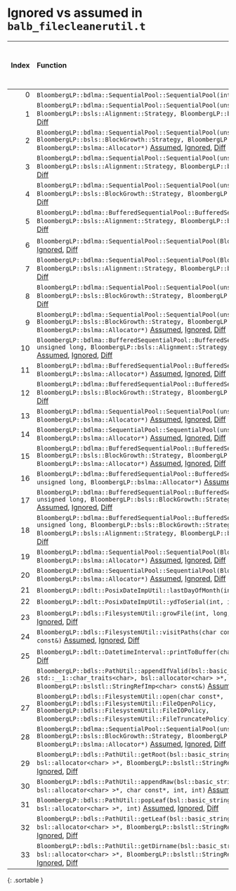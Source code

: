# Ignored vs assumed in `balb_filecleanerutil.t`

<script src="../sorttable.js"></script>
|   Index | Function                                                                                                                                                                                                                                                                                               |   Difference in number of lines |   Function size difference in bytes |   Number of lines in assumed build | Number of bytes in assumed build   |   Number of lines in ignored build | Number of bytes in ignored build   |
|--------:|:-------------------------------------------------------------------------------------------------------------------------------------------------------------------------------------------------------------------------------------------------------------------------------------------------------|--------------------------------:|------------------------------------:|-----------------------------------:|:-----------------------------------|-----------------------------------:|:-----------------------------------|
|       0 | `BloombergLP::bdlma::SequentialPool::SequentialPool(int)` [Assumed](0.assume.s.txt), [Ignored](0.none.s.txt), [Diff](0.diff.html)                                                                                                                                                                      |                               4 |                                  16 |                                208 | 4,242,992                          |                                192 | 4,242,912                          |
|       1 | `BloombergLP::bdlma::SequentialPool::SequentialPool(unsigned long, BloombergLP::bsls::Alignment::Strategy, BloombergLP::bslma::Allocator*)` [Assumed](1.assume.s.txt), [Ignored](1.none.s.txt), [Diff](1.diff.html)                                                                                    |                               4 |                                  16 |                                240 | 4,244,000                          |                                224 | 4,243,904                          |
|       2 | `BloombergLP::bdlma::SequentialPool::SequentialPool(unsigned long, BloombergLP::bsls::BlockGrowth::Strategy, BloombergLP::bsls::Alignment::Strategy, BloombergLP::bslma::Allocator*)` [Assumed](2.assume.s.txt), [Ignored](2.none.s.txt), [Diff](2.diff.html)                                          |                               4 |                                  16 |                                240 | 4,244,240                          |                                224 | 4,244,128                          |
|       3 | `BloombergLP::bdlma::SequentialPool::SequentialPool(unsigned long, unsigned long, BloombergLP::bsls::Alignment::Strategy, BloombergLP::bslma::Allocator*)` [Assumed](3.assume.s.txt), [Ignored](3.none.s.txt), [Diff](3.diff.html)                                                                     |                               4 |                                  16 |                                288 | 4,245,008                          |                                272 | 4,244,864                          |
|       4 | `BloombergLP::bdlma::SequentialPool::SequentialPool(unsigned long, unsigned long, BloombergLP::bsls::BlockGrowth::Strategy, BloombergLP::bslma::Allocator*)` [Assumed](4.assume.s.txt), [Ignored](4.none.s.txt), [Diff](4.diff.html)                                                                   |                               4 |                                  16 |                                272 | 4,244,736                          |                                256 | 4,244,608                          |
|       5 | `BloombergLP::bdlma::BufferedSequentialPool::BufferedSequentialPool(char*, unsigned long, BloombergLP::bsls::Alignment::Strategy, BloombergLP::bslma::Allocator*)` [Assumed](5.assume.s.txt), [Ignored](5.none.s.txt), [Diff](5.diff.html)                                                             |                               3 |                                  16 |                                112 | 4,241,344                          |                                 96 | 4,241,328                          |
|       6 | `BloombergLP::bdlma::SequentialPool::SequentialPool(BloombergLP::bslma::Allocator*)` [Assumed](6.assume.s.txt), [Ignored](6.none.s.txt), [Diff](6.diff.html)                                                                                                                                           |                               3 |                                  16 |                                128 | 4,242,432                          |                                112 | 4,242,384                          |
|       7 | `BloombergLP::bdlma::SequentialPool::SequentialPool(BloombergLP::bsls::BlockGrowth::Strategy, BloombergLP::bsls::Alignment::Strategy, BloombergLP::bslma::Allocator*)` [Assumed](7.assume.s.txt), [Ignored](7.none.s.txt), [Diff](7.diff.html)                                                         |                               3 |                                  16 |                                160 | 4,242,832                          |                                144 | 4,242,768                          |
|       8 | `BloombergLP::bdlma::SequentialPool::SequentialPool(unsigned long, BloombergLP::bsls::BlockGrowth::Strategy, BloombergLP::bslma::Allocator*)` [Assumed](8.assume.s.txt), [Ignored](8.none.s.txt), [Diff](8.diff.html)                                                                                  |                               3 |                                   0 |                                208 | 4,243,792                          |                                208 | 4,243,696                          |
|       9 | `BloombergLP::bdlma::SequentialPool::SequentialPool(unsigned long, unsigned long, BloombergLP::bsls::BlockGrowth::Strategy, BloombergLP::bsls::Alignment::Strategy, BloombergLP::bslma::Allocator*)` [Assumed](9.assume.s.txt), [Ignored](9.none.s.txt), [Diff](9.diff.html)                           |                               3 |                                   0 |                                288 | 4,245,296                          |                                288 | 4,245,136                          |
|      10 | `BloombergLP::bdlma::BufferedSequentialPool::BufferedSequentialPool(char*, unsigned long, unsigned long, BloombergLP::bsls::Alignment::Strategy, BloombergLP::bslma::Allocator*)` [Assumed](10.assume.s.txt), [Ignored](10.none.s.txt), [Diff](10.diff.html)                                           |                               2 |                                  16 |                                112 | 4,241,728                          |                                 96 | 4,241,696                          |
|      11 | `BloombergLP::bdlma::BufferedSequentialPool::BufferedSequentialPool(char*, unsigned long, BloombergLP::bslma::Allocator*)` [Assumed](11.assume.s.txt), [Ignored](11.none.s.txt), [Diff](11.diff.html)                                                                                                  |                               2 |                                   0 |                                 80 | 4,241,184                          |                                 80 | 4,241,168                          |
|      12 | `BloombergLP::bdlma::BufferedSequentialPool::BufferedSequentialPool(char*, unsigned long, BloombergLP::bsls::BlockGrowth::Strategy, BloombergLP::bslma::Allocator*)` [Assumed](12.assume.s.txt), [Ignored](12.none.s.txt), [Diff](12.diff.html)                                                        |                               2 |                                   0 |                                 80 | 4,241,264                          |                                 80 | 4,241,248                          |
|      13 | `BloombergLP::bdlma::SequentialPool::SequentialPool(unsigned long, BloombergLP::bslma::Allocator*)` [Assumed](13.assume.s.txt), [Ignored](13.none.s.txt), [Diff](13.diff.html)                                                                                                                         |                               2 |                                   0 |                                208 | 4,243,584                          |                                208 | 4,243,488                          |
|      14 | `BloombergLP::bdlma::SequentialPool::SequentialPool(unsigned long, unsigned long, BloombergLP::bslma::Allocator*)` [Assumed](14.assume.s.txt), [Ignored](14.none.s.txt), [Diff](14.diff.html)                                                                                                          |                               2 |                                   0 |                                256 | 4,244,480                          |                                256 | 4,244,352                          |
|      15 | `BloombergLP::bdlma::BufferedSequentialPool::BufferedSequentialPool(char*, unsigned long, BloombergLP::bsls::BlockGrowth::Strategy, BloombergLP::bsls::Alignment::Strategy, BloombergLP::bslma::Allocator*)` [Assumed](15.assume.s.txt), [Ignored](15.none.s.txt), [Diff](15.diff.html)                |                               1 |                                   0 |                                112 | 4,241,456                          |                                112 | 4,241,424                          |
|      16 | `BloombergLP::bdlma::BufferedSequentialPool::BufferedSequentialPool(char*, unsigned long, unsigned long, BloombergLP::bslma::Allocator*)` [Assumed](16.assume.s.txt), [Ignored](16.none.s.txt), [Diff](16.diff.html)                                                                                   |                               1 |                                   0 |                                 80 | 4,241,568                          |                                 80 | 4,241,536                          |
|      17 | `BloombergLP::bdlma::BufferedSequentialPool::BufferedSequentialPool(char*, unsigned long, unsigned long, BloombergLP::bsls::BlockGrowth::Strategy, BloombergLP::bslma::Allocator*)` [Assumed](17.assume.s.txt), [Ignored](17.none.s.txt), [Diff](17.diff.html)                                         |                               1 |                                   0 |                                 80 | 4,241,648                          |                                 80 | 4,241,616                          |
|      18 | `BloombergLP::bdlma::BufferedSequentialPool::BufferedSequentialPool(char*, unsigned long, unsigned long, BloombergLP::bsls::BlockGrowth::Strategy, BloombergLP::bsls::Alignment::Strategy, BloombergLP::bslma::Allocator*)` [Assumed](18.assume.s.txt), [Ignored](18.none.s.txt), [Diff](18.diff.html) |                               1 |                                   0 |                                112 | 4,241,840                          |                                112 | 4,241,792                          |
|      19 | `BloombergLP::bdlma::SequentialPool::SequentialPool(BloombergLP::bsls::Alignment::Strategy, BloombergLP::bslma::Allocator*)` [Assumed](19.assume.s.txt), [Ignored](19.none.s.txt), [Diff](19.diff.html)                                                                                                |                               1 |                                   0 |                                144 | 4,242,688                          |                                144 | 4,242,624                          |
|      20 | `BloombergLP::bdlma::SequentialPool::SequentialPool(BloombergLP::bsls::BlockGrowth::Strategy, BloombergLP::bslma::Allocator*)` [Assumed](20.assume.s.txt), [Ignored](20.none.s.txt), [Diff](20.diff.html)                                                                                              |                               1 |                                   0 |                                128 | 4,242,560                          |                                128 | 4,242,496                          |
|      21 | `BloombergLP::bdlt::PosixDateImpUtil::lastDayOfMonth(int, int)` [Assumed](21.assume.s.txt), [Ignored](21.none.s.txt), [Diff](21.diff.html)                                                                                                                                                             |                               1 |                                   0 |                                 96 | 4,273,632                          |                                 96 | 4,274,128                          |
|      22 | `BloombergLP::bdlt::PosixDateImpUtil::ydToSerial(int, int)` [Assumed](22.assume.s.txt), [Ignored](22.none.s.txt), [Diff](22.diff.html)                                                                                                                                                                 |                               1 |                                   0 |                                112 | 4,274,320                          |                                112 | 4,274,848                          |
|      23 | `BloombergLP::bdls::FilesystemUtil::growFile(int, long, bool, unsigned long)` [Assumed](23.assume.s.txt), [Ignored](23.none.s.txt), [Diff](23.diff.html)                                                                                                                                               |                              -1 |                                 -16 |                                304 | 4,255,440                          |                                320 | 4,255,296                          |
|      24 | `BloombergLP::bdls::FilesystemUtil::visitPaths(char const*, bsl::function<void (char const*)> const&)` [Assumed](24.assume.s.txt), [Ignored](24.none.s.txt), [Diff](24.diff.html)                                                                                                                      |                              -1 |                                 -16 |                                288 | 4,248,480                          |                                304 | 4,248,320                          |
|      25 | `BloombergLP::bdlt::DatetimeInterval::printToBuffer(char*, int, int) const` [Assumed](25.assume.s.txt), [Ignored](25.none.s.txt), [Diff](25.diff.html)                                                                                                                                                 |                              -2 |                                   0 |                                592 | 4,277,616                          |                                592 | 4,278,144                          |
|      26 | `BloombergLP::bdls::PathUtil::appendIfValid(bsl::basic_string<char, std::__1::char_traits<char>, bsl::allocator<char> >*, BloombergLP::bslstl::StringRefImp<char> const&)` [Assumed](26.assume.s.txt), [Ignored](26.none.s.txt), [Diff](26.diff.html)                                                  |                              -3 |                                 -16 |                                464 | 4,267,888                          |                                480 | 4,267,760                          |
|      27 | `BloombergLP::bdls::FilesystemUtil::open(char const*, BloombergLP::bdls::FilesystemUtil::FileOpenPolicy, BloombergLP::bdls::FilesystemUtil::FileIOPolicy, BloombergLP::bdls::FilesystemUtil::FileTruncatePolicy)` [Assumed](27.assume.s.txt), [Ignored](27.none.s.txt), [Diff](27.diff.html)           |                              -4 |                                  16 |                                160 | 4,246,240                          |                                144 | 4,246,096                          |
|      28 | `BloombergLP::bdlma::SequentialPool::SequentialPool(unsigned long, unsigned long, BloombergLP::bsls::BlockGrowth::Strategy, BloombergLP::bsls::Alignment::Strategy, bool, BloombergLP::bslma::Allocator*)` [Assumed](28.assume.s.txt), [Ignored](28.none.s.txt), [Diff](28.diff.html)                  |                              -4 |                                 -16 |                                304 | 4,245,584                          |                                320 | 4,245,424                          |
|      29 | `BloombergLP::bdls::PathUtil::getRoot(bsl::basic_string<char, std::__1::char_traits<char>, bsl::allocator<char> >*, BloombergLP::bslstl::StringRefImp<char> const&, int)` [Assumed](29.assume.s.txt), [Ignored](29.none.s.txt), [Diff](29.diff.html)                                                   |                             -27 |                                 -96 |                                144 | 4,270,128                          |                                240 | 4,270,528                          |
|      30 | `BloombergLP::bdls::PathUtil::appendRaw(bsl::basic_string<char, std::__1::char_traits<char>, bsl::allocator<char> >*, char const*, int, int)` [Assumed](30.assume.s.txt), [Ignored](30.none.s.txt), [Diff](30.diff.html)                                                                               |                             -28 |                                -144 |                                288 | 4,268,352                          |                                432 | 4,268,240                          |
|      31 | `BloombergLP::bdls::PathUtil::popLeaf(bsl::basic_string<char, std::__1::char_traits<char>, bsl::allocator<char> >*, int)` [Assumed](31.assume.s.txt), [Ignored](31.none.s.txt), [Diff](31.diff.html)                                                                                                   |                             -29 |                                -128 |                                288 | 4,268,784                          |                                416 | 4,268,816                          |
|      32 | `BloombergLP::bdls::PathUtil::getLeaf(bsl::basic_string<char, std::__1::char_traits<char>, bsl::allocator<char> >*, BloombergLP::bslstl::StringRefImp<char> const&, int)` [Assumed](32.assume.s.txt), [Ignored](32.none.s.txt), [Diff](32.diff.html)                                                   |                             -30 |                                -128 |                                352 | 4,269,072                          |                                480 | 4,269,232                          |
|      33 | `BloombergLP::bdls::PathUtil::getDirname(bsl::basic_string<char, std::__1::char_traits<char>, bsl::allocator<char> >*, BloombergLP::bslstl::StringRefImp<char> const&, int)` [Assumed](33.assume.s.txt), [Ignored](33.none.s.txt), [Diff](33.diff.html)                                                |                             -34 |                                -112 |                                288 | 4,269,840                          |                                400 | 4,270,128                          |
{: .sortable }
